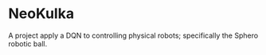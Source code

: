 # NeoKulka
A project apply a DQN to controlling physical robots; specifically the Sphero robotic ball.
